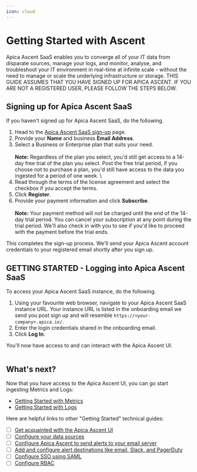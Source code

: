 ```yaml
---
icon: cloud
---
```


# Getting Started with Ascent

Apica Ascent SaaS enables you to converge all of your IT data from disparate sources, manage your logs, and monitor, analyse, and troubleshoot your IT environment in real-time at infinite scale - without the need to manage or scale the underlying infrastructure or storage. THIS GUIDE ASSUMES THAT YOU HAVE SIGNED UP FOR APICA ASCENT. IF YOU ARE NOT A REGISTERED USER, PLEASE FOLLOW THE STEPS BELOW.

## Signing up for Apica Ascent SaaS

If you haven't signed up for Apica Ascent SaaS, do the following.

1. Head to the [Apica Ascent SaaS sign-up](https://www.apica.io/get-started-apica) page.
2. Provide your **Name** and business **Email Address**.
3. Select a Business or Enterprise plan that suits your need.\
   \
   **Note:** Regardless of the plan you select, you'd still get access to a 14-day free trial of the plan you select. Post the free trial period, if you choose not to purchase a plan, you'd still have access to the data you ingested for a period of one week. \\
4. Read through the terms of the license agreement and select the checkbox if you accept the terms.
5. Click **Register**.
6. Provide your payment information and click **Subscribe**.\
   \
   **Note:** Your payment method will not be charged until the end of the 14-day trial period. You can cancel your subscription at any point during the trial period. We'll also check in with you to see if you'd like to proceed with the payment before the trial ends.

This completes the sign-up process. We'll send your Apica Ascent account credentials to your registered email shortly after you sign up.

## GETTING STARTED - Logging into Apica Ascent SaaS

To access your Apica Ascent SaaS instance, do the following.

1. Using your favourite web browser, navigate to your Apica Ascent SaaS instance URL. Your instance URL is listed in the onboarding email we send you post sign up and will resemble `https://<your-company>.apica.io/`.
2. Enter the login credentials shared in the onboarding email.
3. Click **Log In**.

You'll now have access to and can interact with the Apica Ascent UI.

<figure><img src="../../.gitbook/assets/Screen Shot 2024-01-21 at 5.03.07 AM.png" alt=""><figcaption></figcaption></figure>

## What's next?

Now that you have access to the Apica Ascent UI, you can go start ingesting Metrics and Logs:

* [Getting Started with Metrics](getting-started-with-metrics.md)
* [Getting Started with Logs](getting-started-with-logs.md)

Here are helpful links to other "Getting Started" technical guides:

* [ ] [Get acquainted with the Apica Ascent UI](../../product-overview/the-logiq-ui.md)
* [ ] [Configure your data sources](../../integrations/overview/)
* [ ] [Configure Apica Ascent to send alerts to your email server](../../logiq-ui-configuration/email-configuration-setup.md)
* [ ] [Add and configure alert destinations like email, Slack, and PagerDuty](../../integrations/list-of-integrations/alert-destinations.md)
* [ ] [Configure SSO using SAML](../../logiq-ui-configuration/single-sign-on-configuration.md)
* [ ] [Configure RBAC](../../log-management/configuring-rbac.md)
